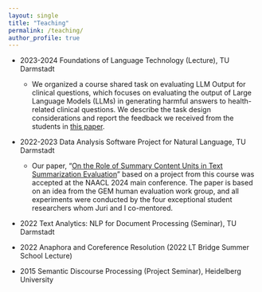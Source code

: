 ```yaml
---
layout: single
title: "Teaching"
permalink: /teaching/
author_profile: true
---
```


- 2023-2024 Foundations of Language Technology (Lecture), TU Darmstadt  
  - We organized a course shared task on evaluating LLM Output for clinical questions, which focuses on evaluating the output of Large Language Models (LLMs) in generating harmful answers to health-related clinical questions. We describe the task design considerations and report the feedback we received from the students in [this paper](https://aclanthology.org/2024.teachingnlp-1.11.pdf).
  
- 2022-2023 Data Analysis Software Project for Natural Language, TU Darmstadt  
  - Our paper, “[On the Role of Summary Content Units in Text Summarization Evaluation](https://aclanthology.org/2024.naacl-short.25/)” based on a project from this course was accepted at the NAACL 2024 main conference. The paper is based on an idea from the GEM human evaluation work group, and all experiments were conducted by the four exceptional student researchers whom Juri and I co-mentored.
 
- 2022 Text Analytics: NLP for Document Processing (Seminar), TU Darmstadt
- 2022 Anaphora and Coreference Resolution (2022 LT Bridge Summer School Lecture)
- 2015 Semantic Discourse Processing (Project Seminar), Heidelberg University
